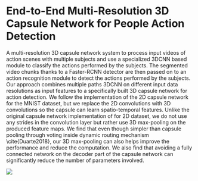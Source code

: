 # End-to-End Multi-Resolution 3D Capsule Network for People Action Detection

A multi-resolution 3D capsule network system to process input videos of action scenes with multiple subjects and use a specialized 3DCNN based module to classify the actions performed by the subjects. The segmented video chunks thanks to a Faster-RCNN detector are then passed on to an action recognition module to detect the actions performed by the subjects. Our approach combines multiple paths 3DCNN on different input data resolutions as input features to a specifically built 3D capsule network for action detection. We follow the implementation of the 2D capsule network for the MNIST dataset, but we replace the 2D convolutions with 3D convolutions so the capsule can learn spatio-temporal features. Unlike the original capsule network implementation of for 2D dataset, we do not use any strides in the convolution layer but rather use 3D max-pooling on the produced feature maps. We find that even though simpler than capsule pooling through voting inside dynamic routing mechanism \cite{Duarte2018}, our 3D max-pooling can also helps improve the performance and reduce the computation. We also find that avoiding a fully connected network on the decoder part of the capsule network can significantly reduce the number of parameters involved. 


![](mr3dcapsnet-demo.gif)

